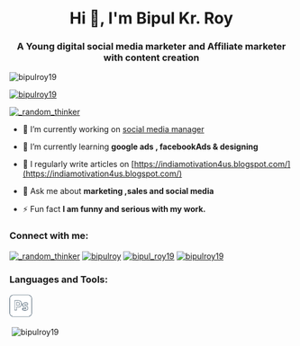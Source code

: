 <h1 align="center">Hi 👋, I'm Bipul Kr. Roy</h1>
<h3 align="center">A Young digital social media marketer and Affiliate marketer with content creation</h3>

<p align="left"> <img src="https://komarev.com/ghpvc/?username=bipulroy19&label=Profile%20views&color=0e75b6&style=flat" alt="bipulroy19" /> </p>

<p align="left"> <a href="https://github.com/ryo-ma/github-profile-trophy"><img src="https://github-profile-trophy.vercel.app/?username=bipulroy19" alt="bipulroy19" /></a> </p>

<p align="left"> <a href="https://twitter.com/_random_thinker" target="blank"><img src="https://img.shields.io/twitter/follow/_random_thinker?logo=twitter&style=for-the-badge" alt="_random_thinker" /></a> </p>

- 🔭 I’m currently working on [social media manager](https://www.instagram.com/billionair.ethoughts/)

- 🌱 I’m currently learning **google ads , facebookAds & designing**

- 📝 I regularly write articles on [https://indiamotivation4us.blogspot.com/](https://indiamotivation4us.blogspot.com/)

- 💬 Ask me about **marketing ,sales and social media**

- ⚡ Fun fact **I am funny and serious with my work.**

<h3 align="left">Connect with me:</h3>
<p align="left">
<a href="https://twitter.com/_random_thinker" target="blank"><img align="center" src="https://cdn.jsdelivr.net/npm/simple-icons@3.0.1/icons/twitter.svg" alt="_random_thinker" height="30" width="40" /></a>
<a href="https://linkedin.com/in/bipulroy" target="blank"><img align="center" src="https://cdn.jsdelivr.net/npm/simple-icons@3.0.1/icons/linkedin.svg" alt="bipulroy" height="30" width="40" /></a>
<a href="https://instagram.com/bipul_roy19" target="blank"><img align="center" src="https://cdn.jsdelivr.net/npm/simple-icons@3.0.1/icons/instagram.svg" alt="bipul_roy19" height="30" width="40" /></a>
<a href="/bipulroy19" target="blank"><img align="center" src="https://cdn.jsdelivr.net/npm/simple-icons@3.0.1/icons/rss.svg" alt="bipulroy19" height="30" width="40" /></a>
</p>

<h3 align="left">Languages and Tools:</h3>
<p align="left"> <a href="https://www.photoshop.com/en" target="_blank"> <img src="https://raw.githubusercontent.com/devicons/devicon/master/icons/photoshop/photoshop-line.svg" alt="photoshop" width="40" height="40"/> </a> </p>

<p>&nbsp;<img align="center" src="https://github-readme-stats.vercel.app/api?username=bipulroy19&show_icons=true&locale=en" alt="bipulroy19" /></p>




